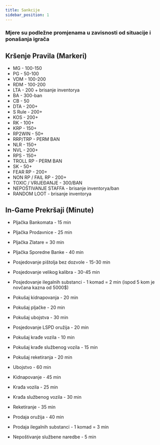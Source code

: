```yaml
---
title: Sankcije
sidebar_position: 1
---
```


### Mjere su podležne promjenama u zavisnosti od situacije i ponašanja igrača

## Kršenje Pravila (Markeri)

- MG - 100-150
- PG - 50-100
- VDM - 100-200
- RDM - 100-200
- LTA - 200 + brisanje inventorya
- BA - 300-ban
- CB - 50
- DTA - 200+
- S Rule - 200+
- KOS - 200+
- RK - 100+
- KRP - 150+
- RP2WIN - 50+
- RRP/TRP - PERM BAN
- NLR - 150+
- NVL - 200+
- RPS - 150+
- TROLL RP - PERM BAN
- SK - 50+
- FEAR RP - 200+
- NON RP / FAIL RP - 200+
- TOXIC / VRIJEĐANJE - 300/BAN
- NEPOŠTIVANJE STAFFA - brisanje inventorya/ban
- RANDOM LOOT - brisanje inventorya

## In-Game Prekršaji (Minute)

- Pljačka Bankomata - 15 min
- Pljačka Prodavnice - 25 min
- Pljačka Zlatare = 30 min
- Pljačka Sporedne Banke - 40 min

- Posjedovanje pištolja bez dozvole - 15-30 min
- Posjedovanje velikog kalibra - 30-45 min
- Posjedovanje ilegalnih substanci - 1 komad = 2 min (ispod 5 kom je novčana kazna od 5000$)
- Pokušaj kidnapovanja - 20 min
- Pokušaj pljačke - 20 min
- Pokušaj ubojstva - 30 min
- Posjedovanje LSPD oružija - 20 min
- Pokušaj krađe vozila - 10 min
- Pokušaj krađe službenog vozila - 15 min
- Pokušaj reketiranja - 20 min
- Ubojstvo - 60 min
- Kidnapovanje - 45 min
- Krađa vozila - 25 min
- Krađa službenog vozila - 30 min
- Reketiranje - 35 min
- Prodaja oružija - 40 min
- Prodaja ilegalnih substanci - 1 komad = 3 min
- Nepoštivanje službene naredbe - 5 min